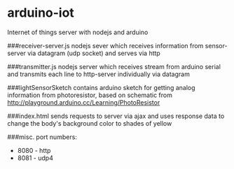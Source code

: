 # arduino-iot
Internet of things server with nodejs and arduino


###receiver-server.js
nodejs sever which receives information from sensor-server via datagram (udp socket) and serves via http


###transmitter.js
nodejs server which receives stream from arduino serial and transmits each line to http-server individually via datagram

###lightSensorSketch
contains arduino sketch for getting analog information from photoresistor, based on schematic from http://playground.arduino.cc/Learning/PhotoResistor

###index.html
sends requests to server via ajax and uses response data to change the body's background color to shades of yellow

###misc.
port numbers:
* 8080 - http
* 8081 - udp4

